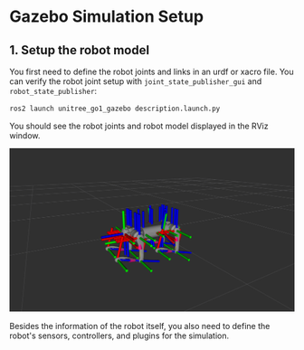 # Gazebo Simulation Setup

## 1. Setup the robot model

You first need to define the robot joints and links in an urdf or xacro file. You can verify the robot joint setup with
`joint_state_publisher_gui` and `robot_state_publisher`:

```bash
ros2 launch unitree_go1_gazebo description.launch.py
```

You should see the robot joints and robot model displayed in the RViz window.

![](screenshots/go1_urdf.png)

Besides the information of the robot itself, you also need to define the robot's sensors, controllers, and plugins for
the simulation.
